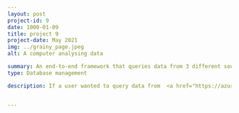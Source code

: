 ```yaml
---
layout: post
project-id: 9
date: 1000-01-09
title: project 9
project-date: May 2021
img: ../grainy_page.jpeg
alt: A computer analysing data

summary: An end-to-end framework that queries data from 3 different sources simultaneously for a flat view for data collection.
type: Database management

description: If a user wanted to query data from  <a href="https://azure.microsoft.com/en-us/solutions/data-lake/" target="_blank">Data Lake</a>, <a href="https://www.sap.com/products/sybase-iq-big-data-management.html" target="_blank">Sybase IQ</a>, and <a href="https://www.elastic.co/elasticsearch/" target="_blank">Elasticsearch</a>, they would have to go to the 3 platforms, get results from each of them, and manually merge them. The idea behind this project was to create a framework that queries these sources simultaneously to create a black box for database querying. The user would then have to just run a single query from a comprehensive UI, and the framework would execute it on different sources internally to produce a consolidated result. This design facilitates smooth lateral data extraction and increases the efficiency of the database management system considerably. <br /> <br /> We also designed and implemented a user interface for this project. <a href="https://en.wikipedia.org/wiki/SQL" target="_blank">SQL</a> queries compiled from the user's selections on the UI are sent as calls to the middleware. The responsive web interface is developed in <a href="https://reactjs.org/" target="_blank">ReactJS</a>, integrated with the backend services using <a href="https://restfulapi.net/" target="_blank">RESTful APIs</a> to create a consistent user experience.


---
```

